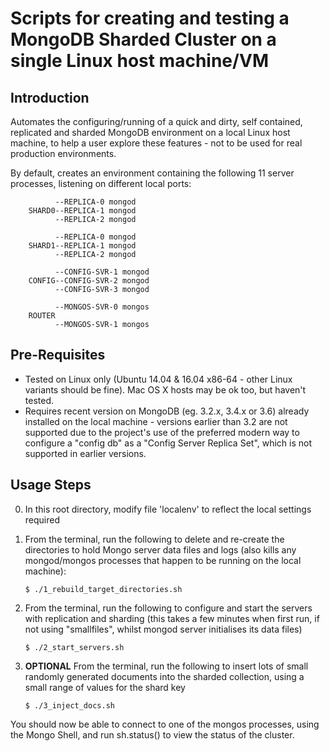 # Scripts for creating and testing a MongoDB Sharded Cluster on a single Linux host machine/VM

## Introduction

Automates the configuring/running of a quick and dirty, self contained, replicated and sharded MongoDB environment on a local Linux host machine, to help a user explore these features - not to be used for real production environments.

By default, creates an environment containing the following 11 server processes, listening on different local ports:

              --REPLICA-0 mongod
        SHARD0--REPLICA-1 mongod
              --REPLICA-2 mongod

              --REPLICA-0 mongod
        SHARD1--REPLICA-1 mongod
              --REPLICA-2 mongod

              --CONFIG-SVR-1 mongod
        CONFIG--CONFIG-SVR-2 mongod
              --CONFIG-SVR-3 mongod

              --MONGOS-SVR-0 mongos
        ROUTER
              --MONGOS-SVR-1 mongos


## Pre-Requisites

*  Tested on Linux only (Ubuntu 14.04 & 16.04 x86-64 - other Linux variants should be fine). Mac OS X hosts may be ok too, but haven't tested.
*  Requires recent version on MongoDB (eg. 3.2.x, 3.4.x or 3.6) already installed on the local machine - versions earlier than 3.2 are not supported due to the project's use of the preferred modern way to configure a "config db" as a "Config Server Replica Set", which is not supported in earlier versions.


## Usage Steps

0.  In this root directory, modify file 'localenv' to reflect the local settings required

1.  From the terminal, run the following to delete and re-create the directories to hold Mongo server data files and logs (also kills any mongod/mongos processes that happen to be running on the local machine):

    ```
    $ ./1_rebuild_target_directories.sh
    ```

2.  From the terminal, run the following to configure and start the servers with replication and sharding (this takes a few minutes when first run, if not using "smallfiles", whilst mongod server initialises its data files)

    ```
    $ ./2_start_servers.sh
    ```

3.  **OPTIONAL** From the terminal, run the following to insert lots of small randomly generated documents into the sharded collection, using a small range of values for the shard key

    ```
    $ ./3_inject_docs.sh
    ```

You should now be able to connect to one of the mongos processes, using the Mongo Shell, and run sh.status() to view the status of the cluster.

